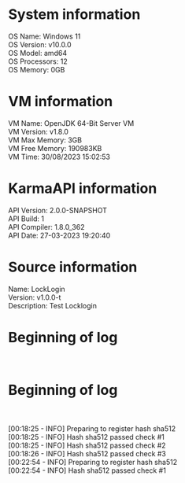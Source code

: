 # System information<br>
OS Name: Windows 11<br>
OS Version: v10.0.0<br>
OS Model: amd64<br>
OS Processors: 12<br>
OS Memory: 0GB<br>

# VM information<br>
VM Name: OpenJDK 64-Bit Server VM<br>
VM Version: v1.8.0<br>
VM Max Memory: 3GB<br>
VM Free Memory: 190983KB<br>
VM Time: 30/08/2023 15:02:53<br>

# KarmaAPI information<br>
API Version: 2.0.0-SNAPSHOT<br>
API Build: 1<br>
API Compiler: 1.8.0_362<br>
API Date: 27-03-2023 19:20:40<br>

# Source information<br>
Name: LockLogin<br>
Version: v1.0.0-t<br>
Description: Test Locklogin<br>

# Beginning of log<br><br>

# Beginning of log<br><br>
[00:18:25 - INFO] Preparing to register hash sha512<br>
[00:18:25 - INFO] Hash sha512 passed check #1<br>
[00:18:25 - INFO] Hash sha512 passed check #2<br>
[00:18:26 - INFO] Hash sha512 passed check #3<br>
[00:22:54 - INFO] Preparing to register hash sha512<br>
[00:22:54 - INFO] Hash sha512 passed check #1<br>
